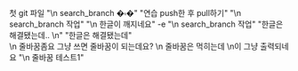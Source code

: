 첫 git 파일
"\n search_branch �۾�" 
"연습 push한 후 pull하기" 
"\n search_branch 작업" 
"\n 한글이 깨지네요" 
-e "\n search_branch 작업" 
"한글은 해결됐는데.. \n" 
"한글은 해결됐는데"   
\n 줄바꿈좀요 
그냥 쓰면 줄바꿈이 되는데요? 
\n 줄바꿈은 먹히는데 \n이 그냥 출력되네요 
"\n 줄바꿈 테스트1" 
